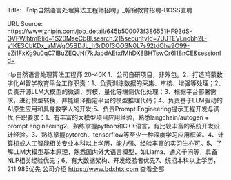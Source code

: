 Title: 「nlp自然语言处理算法工程师招聘」_翰锦教育招聘-BOSS直聘

URL Source: https://www.zhipin.com/job_detail/645b500073f386551HF93dS-GVFW.html?lid=1S20MseCb8l.search.21&securityId=7UJTEVLnobh2L-y1KE3CbKDx_aMWgO5BDJL_h3rD0f3QO3N0L7s92tdOha9O99-eZi1FxKg9u0qC7lBuZEQJNf7kJapdAEtxfMhDX8BHTswCr6l18nCE&sessionId=

nlp自然语言处理算法工程师
                            20-40K
1、公司自研项目，非外包。2、打造鸿蒙数字化AI智学教育平台工作职责：1、负责训练数据的采集、审核、增强等处理；2、负责开源LLM大模型的微调、剪枝、量化等端侧优化处理；3、根据平台部署需求，进行模型转换，并能编译指定平台的模型推理代码；4、负责基于LLM驱动的AI原生应用和具身数字人的开发;5、负责Prompt Engineering提示工程开发与调优;任职要求：1、有丰富的大模型项目应用经验，熟悉langchain/autogen + prompt engineering2、熟练掌握python和C++语言，有比较丰富的系统开发设计经验。3、熟练掌握pytorch、tensorflow等至少一种深度学习应用框架。4、计算机或人工智能相关专业本科以上学历，能力强、经验丰富的实习生亦可。5、了解LLM大模型基本原理，熟悉国内外大语言模型，如Llama、通义千问等，具备NLP相关经验优先；6、有大数据架构、开发经验者优先7、统招本科以上学历，211 985优先
公司介绍
                                        https://www.bdxhtx.com
                                        查看全部